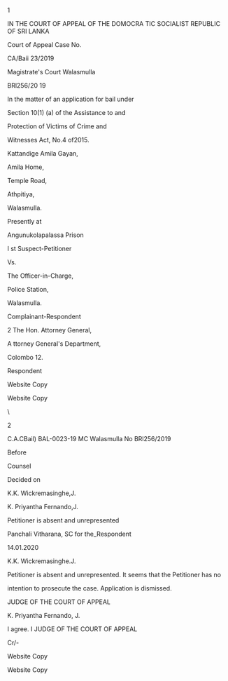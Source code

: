 1

IN THE COURT OF APPEAL OF THE DOMOCRA TIC SOCIALIST REPUBLIC OF SRI LANKA

Court of Appeal Case No.

CA/Baii 23/2019

Magistrate's Court Walasmulla

BRl256/20 19

In the matter of an application for bail under

Section 10(1) (a) of the Assistance to and

Protection of Victims of Crime and

Witnesses Act, No.4 of2015.

Kattandige Amila Gayan,

Amila Home,

Temple Road,

Athpitiya,

Walasmulla.

Presently at

Angunukolapalassa Prison

I st Suspect-Petitioner

Vs.

The Officer-in-Charge,

Police Station,

Walasmulla.

Complainant-Respondent

2 The Hon. Attorney General,

A ttorney General's Department,

Colombo 12.

Respondent

Website Copy

Website Copy

\

2

C.A.CBail) BAL-0023-19 MC Walasmulla No BRl256/2019

Before

Counsel

Decided on

K.K. Wickremasinghe,J.

K. Priyantha Fernando,J.

Petitioner is absent and unrepresented

Panchali Vitharana, SC for the_Respondent

14.01.2020

K.K. Wickremasinghe.J.

Petitioner is absent and unrepresented. It seems that the Petitioner has no

intention to prosecute the case. Application is dismissed.

JUDGE OF THE COURT OF APPEAL

K. Priyantha Fernando, J.

I agree. I JUDGE OF THE COURT OF APPEAL

Cr/-

Website Copy

Website Copy